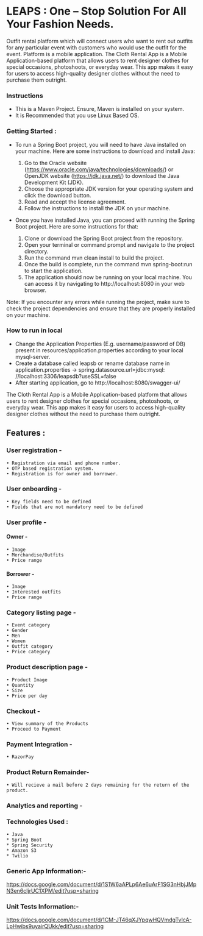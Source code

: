 # LEAPS : One – Stop Solution For All Your Fashion Needs.

Outfit rental platform which will connect users who want to rent out outfits for any particular event with customers who
would use the outfit for the event. Platform is a mobile application. The Cloth Rental App is a Mobile Application-based
platform that allows users to rent designer clothes for special occasions, photoshoots, or everyday wear. This app makes
it easy for users to access high-quality designer clothes without the need to purchase them outright.

### Instructions

* This is a Maven Project. Ensure, Maven is installed on your system.
* It is Recommended that you use Linux Based OS.

### Getting Started :

* To run a Spring Boot project, you will need to have Java installed on your machine. Here are some instructions to
  download and install Java:

    1. Go to the Oracle website (https://www.oracle.com/java/technologies/downloads/) or OpenJDK
       website (https://jdk.java.net/) to download the Java Development Kit (JDK).
    2. Choose the appropriate JDK version for your operating system and click the download button.
    3. Read and accept the license agreement.
    4. Follow the instructions to install the JDK on your machine.

* Once you have installed Java, you can proceed with running the Spring Boot project. Here are some instructions for
  that:

    1. Clone or download the Spring Boot project from the repository.
    2. Open your terminal or command prompt and navigate to the project directory.
    3. Run the command mvn clean install to build the project.
    4. Once the build is complete, run the command mvn spring-boot:run to start the application.
    5. The application should now be running on your local machine. You can access it by navigating
       to http://localhost:8080 in your web browser.

Note: If you encounter any errors while running the project, make sure to check the project dependencies and ensure that
they are properly installed on your machine.

### How to run in local

* Change the Application Properties (E.g. username/password of DB) present in resources/application.properties according
  to your local mysql-server.
* Create a database called leapsb or rename database name in application.properties -> spring.datasource.url=jdbc:mysql:
  //localhost:3306/leapsdb?useSSL=false
* After starting application, go to http://localhost:8080/swagger-ui/

The Cloth Rental App is a Mobile Application-based platform that allows users to rent designer clothes for special
occasions, photoshoots, or everyday wear. This app makes it easy for users to access high-quality designer clothes
without the need to purchase them outright.

## Features :

### User registration -

    • Registration via email and phone number.
    • OTP based registration system.
    • Registration is for owner and borrower.

### User onboarding -

    • Key fields need to be defined
    • Fields that are not mandatory need to be defined

### User profile -

#### Owner -

    • Image
    • Merchandise/Outfits
    • Price range

#### Borrower -

    • Image
    • Interested outfits
    • Price range

### Category listing page -

    • Event category
    • Gender
    • Men
    • Women
    • Outfit category
    • Price category

### Product description page -

    • Product Image
    • Quantity
    • Size
    • Price per day

### Checkout -

    • View summary of the Products
    • Proceed to Payment

### Payment Integration -

    • RazorPay

### Product Return Remainder-

    • Will recieve a mail before 2 days remaining for the return of the product.

### Analytics and reporting -

### Technologies Used :

    • Java
    * Spring Boot
    * Spring Security
    * Amazon S3
    * Twilio

### Generic App Information:-

https://docs.google.com/document/d/1S1W6aAPLp6Ae6uArF1SG3nHbjJMpN3en6cIjrUC1XPM/edit?usp=sharing

### Unit Tests Information:-

https://docs.google.com/document/d/1CM-JT46qXJYpqwHQVmdgTvIcA-LpHwibs9uyairQUkk/edit?usp=sharing

